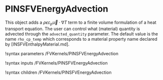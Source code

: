 # PINSFVEnergyAdvection

This object adds a $\rho \epsilon c_p \vec u \cdot \nabla T$ term to a finite volume
formulation of a heat transport equation. The user can control what (material) quantity is
advected through the `advected_quantity` parameter. The default value is the
name `rho_cp_temp` which corresponds to a material property name declared by
[INSFVEnthalpyMaterial.md].

!syntax parameters /FVKernels/PINSFVEnergyAdvection

!syntax inputs /FVKernels/PINSFVEnergyAdvection

!syntax children /FVKernels/PINSFVEnergyAdvection
